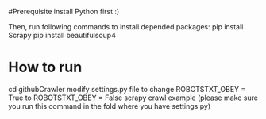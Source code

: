 #Prerequisite 
install Python first :)

Then, run following commands to install depended packages:
pip install Scrapy
pip install beautifulsoup4

# How to run
cd githubCrawler 
modify settings.py file to change ROBOTSTXT_OBEY = True to ROBOTSTXT_OBEY = False
scrapy crawl example (please make sure you run this command in the fold where you have settings.py)


